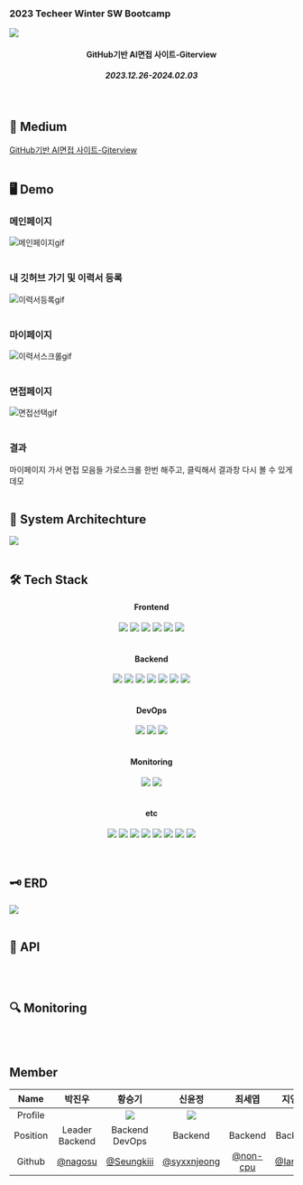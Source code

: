 <h3>2023 Techeer Winter SW Bootcamp</h3>
<img src="https://ifh.cc/g/7sZnvC.png"/>
<div align=center>
<h4>GitHub기반 AI면접 사이트-Giterview</h4>
<h5>2023.12.26-2024.02.03</h5>
</div>
<br />

<h2>📄 Medium</h2>

[GitHub기반 AI면접 사이트-Giterview](https://medium.com/@nakyung.ahn.03/github%EA%B8%B0%EB%B0%98-ai%EB%A9%B4%EC%A0%91-%EC%82%AC%EC%9D%B4%ED%8A%B8-giterview-51abb1fb505d)
<br />
<br />

<h2>🖥️ Demo</h2>
<h3>메인페이지</h3>

![메인페이지gif](https://github.com/2023-Winter-Bootcamp/Readme/assets/107741495/c4e60bce-c938-4679-8b2a-d7bb268cec31)
<br />
<br />

<h3>내 깃허브 가기 및 이력서 등록</h3>

![이력서등록gif](https://github.com/2023-Winter-Bootcamp/Readme/assets/107741495/363e5e0b-0f59-4d83-bc3d-436d3f5db7e6)
<br />
<br />

<h3>마이페이지</h3>

![이력서스크롤gif](https://github.com/2023-Winter-Bootcamp/Readme/assets/107741495/7e4e905d-eabf-48e6-90bf-24287a81ae62)
<br />
<br />

<h3>면접페이지</h3>

![면접선택gif](https://github.com/2023-Winter-Bootcamp/Readme/assets/107741495/86b64702-434a-4c3d-921e-9c1e49165d38)
<br />
<br />

<h3>결과</h3>
마이페이지 가서 면접 모음들 가로스크롤 한번 해주고, 클릭해서 결과창 다시 볼 수 있게 데모
<br />
<br />

<h2>📱 System Architechture</h2>
<img src="https://ifh.cc/g/JQmxS6.jpg"/>
<br />
<br />

<h2>🛠️ Tech Stack</h2>
<div align=center>
<h4>Frontend</h4>
<img src="https://img.shields.io/badge/React-61DAFB?style=for-the-badge&logo=react&logoColor=white">
<img src="https://img.shields.io/badge/TypeScript-3178C6?style=for-the-badge&logo=typescript&logoColor=white">
<img src="https://img.shields.io/badge/Styled_Components-DB7093?style=for-the-badge&logo=styled-components&logoColor=white">
<img src="https://img.shields.io/badge/Recoil-764ABC?style=for-the-badge&logo=recoil&logoColor=white">
<img src="https://img.shields.io/badge/Framer_Motion-0055FF?style=for-the-badge&logo=framer&logoColor=white">
<img src="https://img.shields.io/badge/Prettier-F7B93E?style=for-the-badge&logo=prettier&logoColor=white">
<br />
<br />
<h4>Backend</h4>
<img src="https://img.shields.io/badge/Django-092E20?style=for-the-badge&logo=django&logoColor=white">
<img src="https://img.shields.io/badge/Django_Rest_Framework-092E20?style=for-the-badge&logo=django&logoColor=white">
<img src="https://img.shields.io/badge/MySQL-4479A1?style=for-the-badge&logo=mysql&logoColor=white">
<img src="https://img.shields.io/badge/AWS_S3-569A31?style=for-the-badge&logo=amazon-aws&logoColor=white">
<img src="https://img.shields.io/badge/AWS_RDS-232F3E?style=for-the-badge&logo=amazon-aws&logoColor=white">
<img src="https://img.shields.io/badge/RabbitMQ-FF6600?style=for-the-badge&logo=rabbitmq&logoColor=white">
<img src="https://img.shields.io/badge/Celery-37814A?style=for-the-badge&logo=celery&logoColor=white">
<br />
<br />
<h4>DevOps</h4>
<img src="https://img.shields.io/badge/Nginx-009639?style=for-the-badge&logo=nginx&logoColor=white">
<img src="https://img.shields.io/badge/Amazon_EC2-232F3E?style=for-the-badge&logo=amazon-aws&logoColor=white">
<img src="https://img.shields.io/badge/Docker-2496ED?style=for-the-badge&logo=docker&logoColor=white">
<br />
<br />
<h4>Monitoring</h4>
<img src="https://img.shields.io/badge/Grafana-F46800?style=for-the-badge&logo=grafana&logoColor=white">
<img src="https://img.shields.io/badge/Prometheus-E6522C?style=for-the-badge&logo=prometheus&logoColor=white">
<br />
<br />
<h4>etc</h4>
<img src="https://img.shields.io/badge/GitHub_API-181717?style=for-the-badge&logo=github&logoColor=white">
<img src="https://img.shields.io/badge/OpenAI_ChatGPT_API-75A99B?style=for-the-badge&logo=openai&logoColor=white">
<img src="https://img.shields.io/badge/Whisper_API-2E2E2E?style=for-the-badge&logo=openai&logoColor=white">
<img src="https://img.shields.io/badge/GitHub_Actions-2088FF?style=for-the-badge&logo=github-actions&logoColor=white">
<img src="https://img.shields.io/badge/Slack-4A154B?style=for-the-badge&logo=slack&logoColor=white">
<img src="https://img.shields.io/badge/Notion-000000?style=for-the-badge&logo=notion&logoColor=white">
<img src="https://img.shields.io/badge/Figma-F24E1E?style=for-the-badge&logo=figma&logoColor=white">
<img src="https://img.shields.io/badge/Postman-FF6C37?style=for-the-badge&logo=postman&logoColor=white">
<br />
<br />
</div>

<br />

<h2>🗝️ ERD</h2>
<img src="https://ifh.cc/g/rVqZ9b.jpg"/>
<br />
<br />
<h2>📁 API</h2>
<br />
<br />
<h2>🔍 Monitoring</h2>
<br />
<br />
<!-- <h2>📓 How to Start</h2>
<br />
<br />
<h2>📂 Directory Structure</h2>
<br />
<br /> -->
<h2>Member</h2>

| Name | 박진우 | 황승기 | 신윤정 | 최세엽 | 지영란 | 박주한 | 안나경 |
|:---:|:---:|:---:|:---:|:---:|:---:|:---:|:---:|
| Profile | <img src=""/> | <img src="https://ifh.cc/g/kVOK2d.jpg"/> | <img src="https://ifh.cc/g/woQK1l.jpg"/> | <img src=""/> | <img src=""/> | <img src="https://ifh.cc/g/sjvM84.jpg"/> | <img src="https://ifh.cc/g/DYnSmx.jpg"/> |
| Position | Leader<br />Backend | Backend<br />DevOps | Backend | Backend | Backend | Frontend | Frontend |
| Github | [@nagosu](https://github.com/nagosu) | [@Seungkiii](https://github.com/Seungkiii) | [@syxxnjeong](https://github.com/syxxnjeong) | [@non-cpu](https://github.com/non-cpu) | [@Iana74](https://github.com/Iana74) | [@Juice-Han](https://github.com/Juice-Han) | [@Ahnnakyung](https://github.com/Ahnnakyung) |

<br />
<br />

